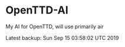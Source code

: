 # OpenTTD-AI
My AI for OpenTTD, will use primarily air

Latest backup: Sun Sep 15 03:58:02 UTC 2019

